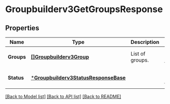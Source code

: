 # Groupbuilderv3GetGroupsResponse

## Properties
Name | Type | Description | Notes
------------ | ------------- | ------------- | -------------
**Groups** | [**[]Groupbuilderv3Group**](groupbuilderv3Group.md) | List of groups. | [optional] [default to null]
**Status** | [***Groupbuilderv3StatusResponseBase**](groupbuilderv3StatusResponseBase.md) |  | [optional] [default to null]

[[Back to Model list]](../README.md#documentation-for-models) [[Back to API list]](../README.md#documentation-for-api-endpoints) [[Back to README]](../README.md)


